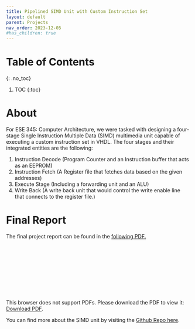 ```yaml
---
title: Pipelined SIMD Unit with Custom Instruction Set
layout: default
parent: Projects
nav_order: 2023-12-05
#has_children: true
---
```


# Table of Contents 
{: .no_toc}

1. TOC
{:toc}

# About

For ESE 345: Computer Architecture, we were tasked with designing a four-stage Single Instruction Multiple Data (SIMD) multimedia unit capable of executing a custom instruction set in VHDL. The four stages and their integrated entities are the following:
1. Instruction Decode (Program Counter and an Instruction buffer that acts as an EEPROM)
2. Instruction Fetch (A Register file that fetches data based on the given addresses)
3. Execute Stage (Including a forwarding unit and an ALU)
4. Write Back (A write back unit that would control the write enable line that connects to the register file.)

# Final Report

The final project report can be found in the [following PDF.](https://kyleh2420.github.io/assets/pdf/ESE345FinalSubmission.pdf)
<object data="https://kyleh2420.github.io/assets/pdf/ESE345FinalSubmission.pdf" type="application/pdf" width="700px" height="700px">
    <embed src="https://kyleh2420.github.io/assets/pdf/ESE345FinalSubmission.pdf">
        <p>This browser does not support PDFs. Please download the PDF to view it: <a href="https://kyleh2420.github.io/assets/pdf/ESE345FinalSubmission.pdf">Download PDF</a>.</p>
    </embed>
</object>

You can find more about the SIMD unit by visiting the [Github Repo here](https://github.com/Kyleh2420/Pipelined-SIMD-Multimedia-Unit).